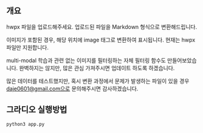 ## 개요 
hwpx 파일을 업로드해주세요. 업로드된 파일을 Markdown 형식으로 변환해드립니다.

이미지가 포함된 경우, 해당 위치에 image 태그로 변환하여 표시됩니다. 
현재는 hwpx 파일만 지원합니다.

multi-modal 학습과 관련 없는 이미지를 필터링하는 자체 필터링 함수도 만들어보았습니다. 
완벽하지는 않지만, 많은 관심 가져주시면 업데이트 하도록 하겠습니다. 

많은 데이터를 테스트했지만, 혹시 변환 과정에서 문제가 발생하는 파일이 있을 경우 daje0601@gmail.com으로 문의해주시면 감사하겠습니다.


## 그라디오 실행방법 
```
python3 app.py 
```
